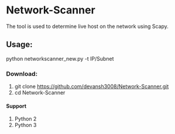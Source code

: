 # Network-Scanner

The tool is used to determine live host on the network using Scapy.

## Usage:

python networkscanner_new.py -t IP/Subnet

### Download:

1) git clone https://github.com/devansh3008/Network-Scanner.git 
2) cd Network-Scanner

#### Support

1) Python 2
2) Python 3
